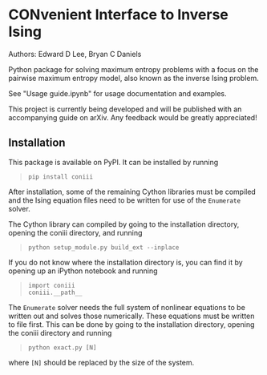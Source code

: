 # CONvenient Interface to Inverse Ising
Authors: Edward D Lee, Bryan C Daniels

Python package for solving maximum entropy problems with a focus on the pairwise maximum entropy
model, also known as the inverse Ising problem.

See "Usage guide.ipynb" for usage documentation and examples.

This project is currently being developed and will be published with an accompanying guide on arXiv.
Any feedback would be greatly appreciated!

## Installation
This package is available on PyPI. It can be installed by running  
>`pip install coniii`

After installation, some of the remaining Cython libraries must be compiled and the Ising equation
files need to be written for use of the `Enumerate` solver.

The Cython library can compiled by going to the installation directory, opening the coniii
directory, and running  
>`python setup_module.py build_ext --inplace`

If you do not know where the installation directory is, you can find it by opening up an iPython
notebook and running
> `import coniii`  
> `coniii.__path__`

The `Enumerate` solver needs the full system of nonlinear equations to be written out and solves
those numerically. These equations must be written to file first. This can be done by going to the
installation directory, opening the coniii directory and running  
>`python exact.py [N]` 

where `[N]` should be replaced by the size of the system.
